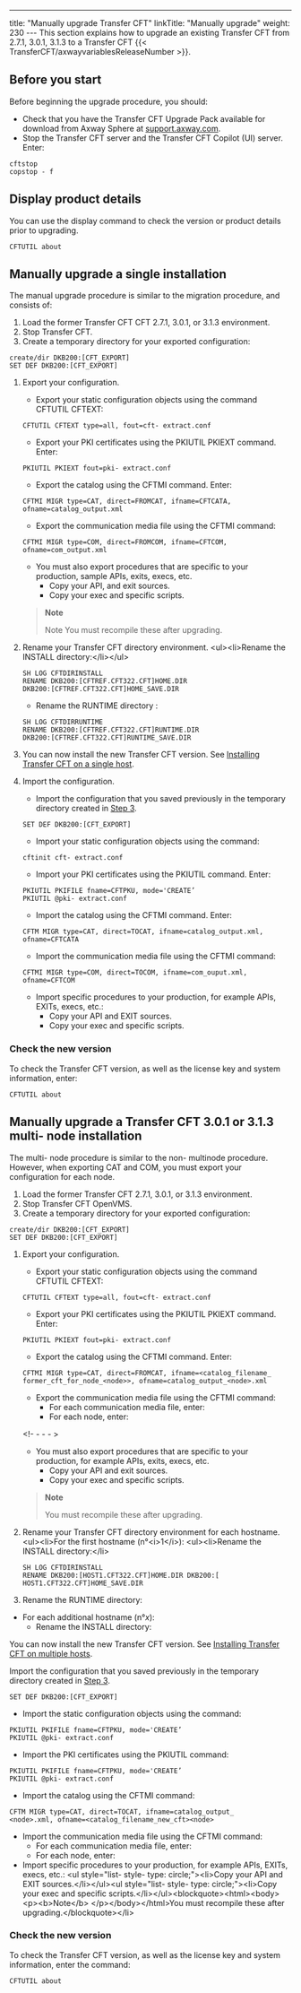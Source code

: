 ---
title: "Manually upgrade Transfer CFT"
linkTitle: "Manually upgrade"
weight: 230
--- This section explains how to upgrade an existing Transfer CFT from 2.7.1, 3.0.1, 3.1.3 to a Transfer CFT {{< TransferCFT/axwayvariablesReleaseNumber  >}}.

## Before you start

Before beginning the upgrade procedure, you should:

- Check that you have the Transfer CFT Upgrade Pack available for download from Axway Sphere at [support.axway.com](https://support.axway.com/).
- Stop the Transfer CFT server and the Transfer CFT Copilot (UI) server. Enter:

```
cftstop
copstop - f
```

## Display product details

You can use the display command to check the version or product details prior to upgrading.

```
CFTUTIL about
```

## Manually upgrade a single installation

The manual upgrade procedure is similar to the migration procedure, and consists of:<span id="step3_single"></span>

1. Load the former Transfer CFT CFT 2.7.1, 3.0.1, or 3.1.3 environment.
1. Stop Transfer CFT.
1. Create a temporary directory for your exported configuration:

```
create/dir DKB200:[CFT_EXPORT]
SET DEF DKB200:[CFT_EXPORT]
```

1. Export your configuration.

    - Export your static configuration objects using the command CFTUTIL CFTEXT:

    ```
    CFTUTIL CFTEXT type=all, fout=cft- extract.conf
    ```

    - Export your PKI certificates using the PKIUTIL PKIEXT command. Enter:

    ```
    PKIUTIL PKIEXT fout=pki- extract.conf
    ```

    - Export the catalog using the CFTMI command. Enter:

    ```
    CFTMI MIGR type=CAT, direct=FROMCAT, ifname=CFTCATA, ofname=catalog_output.xml
    ```

    - Export the communication media file using the CFTMI command:

    ```
    CFTMI MIGR type=COM, direct=FROMCOM, ifname=CFTCOM, ofname=com_output.xml
    ```

    - You must also export procedures that are specific to your production, sample APIs, exits, execs, etc.
        - Copy your API, and exit sources.
        - Copy your exec and specific scripts.

    > **Note**
    >
    > Note You must recompile these after upgrading.

1. Rename your Transfer CFT directory environment.
    &lt;ul>&lt;li>Rename the INSTALL directory:&lt;/li>&lt;/ul>
    ```
    SH LOG CFTDIRINSTALL
    RENAME DKB200:[CFTREF.CFT322.CFT]HOME.DIR
    DKB200:[CFTREF.CFT322.CFT]HOME_SAVE.DIR
    ```
    - Rename the RUNTIME directory :

    ```
    SH LOG CFTDIRRUNTIME
    RENAME DKB200:[CFTREF.CFT322.CFT]RUNTIME.DIR
    DKB200:[CFTREF.CFT322.CFT]RUNTIME_SAVE.DIR
    ```

1. You can now install the new Transfer CFT version. See [Installing Transfer CFT on a single host](../../c_cft_introduction_vms/installation/t_install_single_host).

1. Import the configuration.
    - Import the configuration that you saved previously in the temporary directory created in [Step 3](#step3_single).

    ```
    SET DEF DKB200:[CFT_EXPORT]
    ```
    - Import your static configuration objects using the command:

    ```
    cftinit cft- extract.conf
    ```
    - Import your PKI certificates using the PKIUTIL command. Enter:

    ```
    PKIUTIL PKIFILE fname=CFTPKU, mode='CREATE’
    PKIUTIL @pki- extract.conf
    ```
    - Import the catalog using the CFTMI command. Enter:

    ```
    CFTM MIGR type=CAT, direct=TOCAT, ifname=catalog_output.xml,
    ofname=CFTCATA
    ```
    - Import the communication media file using the CFTMI command:

    ```
    CFTMI MIGR type=COM, direct=TOCOM, ifname=com_ouput.xml,
    ofname=CFTCOM
    ```
    - Import specific procedures to your production, for example APIs, EXITs, execs, etc.:
        - Copy your API and EXIT sources.
        - Copy your exec and specific scripts.

### Check the new version

To check the Transfer CFT version, as well as the license key and system information, enter:

```
CFTUTIL about
```
<span id="Upgradin"></span>

## Manually upgrade a Transfer CFT 3.0.1 or 3.1.3 multi- node installation

The multi- node procedure is similar to the non- multinode procedure. However, when exporting CAT and COM, you must export your configuration for each node. <span id="temp_dir_step3"></span>

1. Load the former Transfer CFT 2.7.1, 3.0.1, or 3.1.3 environment.
1. Stop Transfer CFT OpenVMS.
1. Create a temporary directory for your exported configuration:

```
create/dir DKB200:[CFT_EXPORT]
SET DEF DKB200:[CFT_EXPORT]
```

1. Export your configuration.

    - Export your static configuration objects using the command CFTUTIL CFTEXT:

    ```
    CFTUTIL CFTEXT type=all, fout=cft- extract.conf
    ```

    - Export your PKI certificates using the PKIUTIL PKIEXT command. Enter:

    ```
    PKIUTIL PKIEXT fout=pki- extract.conf
    ```

    - Export the catalog using the CFTMI command. Enter:

    ```
    CFTMI MIGR type=CAT, direct=FROMCAT, ifname=<catalog_filename_
    former_cft_for_node_<node>>, ofname=catalog_output_<node>.xml
    ```

    - Export the communication media file using the CFTMI command:
        - For each communication media file, enter:
        - For each node, enter:

    <!- - - - >

    - You must also export procedures that are specific to your production, for example APIs, exits, execs, etc.
        - Copy your API and exit sources.
        - Copy your exec and specific scripts.

    > **Note**
    >
    > You must recompile these after upgrading.

1. Rename your Transfer CFT directory environment for each hostname.
    &lt;ul>&lt;li>For the first hostname (n°&lt;i>1&lt;/i>): &lt;ul>&lt;li>Rename the INSTALL directory:&lt;/li>
    ```
    SH LOG CFTDIRINSTALL
    RENAME DKB200:[HOST1.CFT322.CFT]HOME.DIR DKB200:[
    HOST1.CFT322.CFT]HOME_SAVE.DIR
    ```

1. Rename the RUNTIME directory:

- For each additional hostname (n°*x*):
    - Rename the INSTALL directory:

You can now install the new Transfer CFT version. See [Installing Transfer CFT on multiple hosts](../../c_cft_introduction_vms/t_install_multiple_host).

Import the configuration that you saved previously in the temporary directory created in [Step 3](#temp_dir_step3).

```
SET DEF DKB200:[CFT_EXPORT]
```

- Import the static configuration objects using the command:

```
PKIUTIL PKIFILE fname=CFTPKU, mode='CREATE’
PKIUTIL @pki- extract.conf
```

- Import the PKI certificates using the PKIUTIL command:

```
PKIUTIL PKIFILE fname=CFTPKU, mode='CREATE’
PKIUTIL @pki- extract.conf
```

- Import the catalog using the CFTMI command:

```
CFTM MIGR type=CAT, direct=TOCAT, ifname=catalog_output_
<node>.xml, ofname=<catalog_filename_new_cft><node>
```

- Import the communication media file using the CFTMI command:
    - For each communication media file, enter:
    - For each node, enter:
- Import specific procedures to your production, for example APIs, EXITs, execs, etc.:
    &lt;ul style="list- style- type: circle;">&lt;li>Copy your API and EXIT sources.&lt;/li>&lt;/ul>&lt;ul style="list- style- type: circle;">&lt;li>Copy your exec and specific scripts.&lt;/li>&lt;/ul>&lt;blockquote>&lt;html>&lt;body>&lt;p>&lt;b>Note&lt;/b> &lt;/p>&lt;/body>&lt;/html>You must recompile these after upgrading.&lt;/blockquote>&lt;/li>

### Check the new version

To check the Transfer CFT version, as well as the license key and system information, enter the command:

```
CFTUTIL about
```
